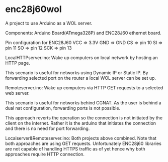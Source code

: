 # enc28j60wol


A project to use Arduino as a WOL server.

Components: Arduino Board(ATmega328P) and ENC28J60 ethernet board.

Pin configuration for ENC28J60 
VCC => 3.3V
GND => GND
CS  => pin 10
SI  => pin 11
SO  => pin 12
SCK => pin 13

LocalHTTPserver.ino: Wake up computers on local network by hosting an HTTP page.

This scenario is useful for networks using Dynamic IP or Static IP. By forwarding selected port on the router a local WOL server can be set up.


Remoteserver.ino: Wake up computers via HTTP GET requests to a selected web server.

This scenario is useful for networks behind CGNAT. As the user is behind a dual nat configuration, forwarding ports is not possible.

This approach reverts the operation so the connection is not initiated by the client on the internet. Rather it is the arduino that initiates the connection and there is no need for port forwarding. 

Localserver&Remoteserver.ino: Both projects above combined. Note that both approaches are using GET requests.
Unfortunately ENC28j60 libraries are not capable of handling HTTPS traffic as of yet hence why both approaches require HTTP connection.





